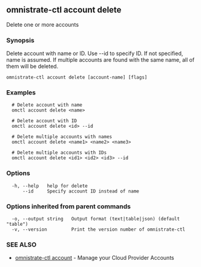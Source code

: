 ## omnistrate-ctl account delete

Delete one or more accounts

### Synopsis

Delete account with name or ID. Use --id to specify ID. If not specified, name is assumed. If multiple accounts are found with the same name, all of them will be deleted.

```
omnistrate-ctl account delete [account-name] [flags]
```

### Examples

```
  # Delete account with name
  omctl account delete <name>

  # Delete account with ID
  omctl account delete <id> --id

  # Delete multiple accounts with names
  omctl account delete <name1> <name2> <name3>

  # Delete multiple accounts with IDs
  omctl account delete <id1> <id2> <id3> --id
```

### Options

```
  -h, --help   help for delete
      --id     Specify account ID instead of name
```

### Options inherited from parent commands

```
  -o, --output string   Output format (text|table|json) (default "table")
  -v, --version         Print the version number of omnistrate-ctl
```

### SEE ALSO

* [omnistrate-ctl account](omnistrate-ctl_account.md)	 - Manage your Cloud Provider Accounts

